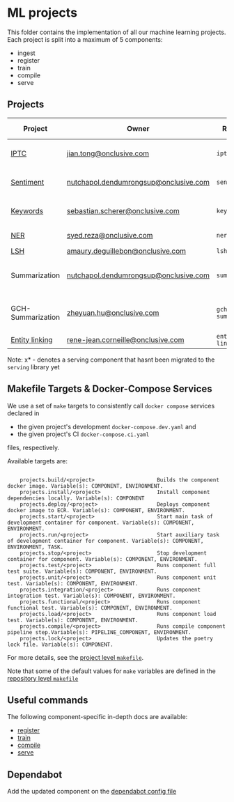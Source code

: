 # ML projects

This folder contains the implementation of all our machine learning projects. Each project is split
 into a maximum of 5 components:

- ingest
- register
- train
- compile
- serve

## Projects


| Project                                                                                               |    Owner                                   | Reference          | Description                                 | Data Type | Prepare | Train | Compile | Serve |
| ----------------------------------------------------------------------------------------------------- | ------------------------------------------ | ------------------ | ------------------------------------------- | --------- | ------- | ----- | ------- | ----- |
| [IPTC](https://onclusive.atlassian.net/wiki/spaces/ML/pages/3192815811/IPTC)                          | <jian.tong@onclusive.com>                  | `iptc`             | Document topic classification               | Text      |         |   x   |         |       |
| [Sentiment](https://onclusive.atlassian.net/wiki/spaces/ML/pages/3192815818/Sentiment)                | <nutchapol.dendumrongsup@onclusive.com>    | `sentiment`        | Document Sentiment classification           | Text      |         |   x   |    x    |   x   |
| [Keywords](https://onclusive.atlassian.net/wiki/spaces/ML/pages/3208904707/Keybert)                   | <sebastian.scherer@onclusive.com>          | `keywords`         | Keyword extractions from text               | Text      |         |   x   |    x    |   x   |
| [NER](https://onclusive.atlassian.net/wiki/spaces/ML/pages/3192652408/Entity)                         | <syed.reza@onclusive.com>                  | `ner`              | Named Entity Recognition                    | Text      |         |   x   |    x    |   x   |
| [LSH](https://onclusive.atlassian.net/wiki/spaces/ML/pages/3357573656/Syndicate+Detection)            | <amaury.deguillebon@onclusive.com>         | `lsh`              | LSH                                         | Text      |         |  n/a  |   n/a   |   x   |
| Summarization                                                                                         | <nutchapol.dendumrongsup@onclusive.com>    | `summarization`    | Summarization for Analyst with OpenAI's GPT | Text      |         |       |         |   x*  |
| GCH-Summarization                                                                                     | <zheyuan.hu@onclusive.com>                 | `gch-summarization`| Summarization for GCH with Pretrained Models| Text      |         |   x   |         |       |
| [Entity linking](https://onclusive.atlassian.net/wiki/spaces/ML/pages/3192815790/Entity+Linking)      | <rene-jean.corneille@onclusive.com>        | `entity-linking`   | Entity linking                              | Text      |         |       |         |   x   |

Note: x* - denotes a serving component that hasnt been migrated to the `serving` library yet

## Makefile Targets & Docker-Compose Services

We use a set of `make` targets to consistently call `docker compose` services declared in
- the given project's development `docker-compose.dev.yaml` and
- the given project's CI `docker-compose.ci.yaml`

files, respectively.

Available targets are:

```text

    projects.build/<project>                    Builds the component docker image. Variable(s): COMPONENT, ENVIRONMENT.
    projects.install/<project>                  Install component dependencies locally. Variable(s): COMPONENT
    projects.deploy/<project>                   Deploys component docker image to ECR. Variable(s): COMPONENT, ENVIRONMENT.
    projects.start/<project>                    Start main task of development container for component. Variable(s): COMPONENT, ENVIRONMENT.
    projects.run/<project>                      Start auxiliary task of development container for component. Variable(s): COMPONENT, ENVIRONMENT, TASK.
    projects.stop/<project>                     Stop development container for component. Variable(s): COMPONENT, ENVIRONMENT.
    projects.test/<project>                     Runs component full test suite. Variable(s): COMPONENT, ENVIRONMENT.
    projects.unit/<project>                     Runs component unit test. Variable(s): COMPONENT, ENVIRONMENT.
    projects.integration/<project>              Runs component integration test. Variable(s): COMPONENT, ENVIRONMENT.
    projects.functional/<project>               Runs component functional test. Variable(s): COMPONENT, ENVIRONMENT.
    projects.load/<project>                     Runs component load test. Variable(s): COMPONENT, ENVIRONMENT.
    projects.compile/<project>                  Runs compile component pipeline step.Variable(s): PIPELINE_COMPONENT, ENVIRONMENT.
    projects.lock/<project>                     Updates the poetry lock file. Variable(s): COMPONENT.

```

For more details, see the [project level `makefile`](./makefile.mk).

Note that some of the default values for `make` variables are defined in the
[repository level `makefile`](../Makefile)

## Useful commands

The following component-specific in-depth docs are available:
- [register](./docs/00_register.md)
- [train](./docs/01_train.md)
- [compile](./docs/02_compile.md)
- [serve](./docs/03_serve.md)

## Dependabot

Add the updated component on the [dependabot config file](./../.github/dependabot.yaml)
